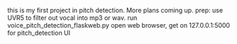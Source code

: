 this is my first project in pitch detection. More plans coming up.
prep: use UVR5 to filter out vocal into mp3 or wav.
run voice_pitch_detection_flaskweb.py
open web browser, get on 127.0.0.1:5000 for pitch_detection UI
